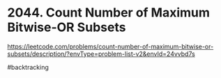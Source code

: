 # 2044. Count Number of Maximum Bitwise-OR Subsets
https://leetcode.com/problems/count-number-of-maximum-bitwise-or-subsets/description/?envType=problem-list-v2&envId=24vvbd7s

#backtracking